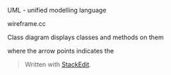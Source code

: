UML - unified modelling language

wireframe.cc

Class diagram displays classes and methods on them

where the arrow points indicates the 


> Written with [StackEdit](https://stackedit.io/).
<!--stackedit_data:
eyJoaXN0b3J5IjpbLTE0MTMxODgzMjksLTEzNTA3MjgyMDQsLT
E0MDQ0NTEyMzRdfQ==
-->
